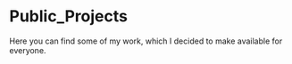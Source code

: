 # Public_Projects
Here you can find some of my work, which I decided to make available for everyone.
